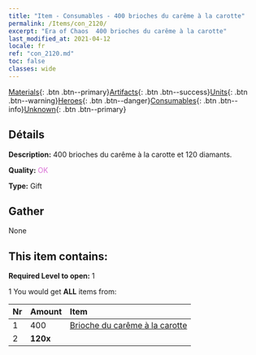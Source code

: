 ```yaml
---
title: "Item - Consumables - 400 brioches du carême à la carotte"
permalink: /Items/con_2120/
excerpt: "Era of Chaos  400 brioches du carême à la carotte"
last_modified_at: 2021-04-12
locale: fr
ref: "con_2120.md"
toc: false
classes: wide
---
```

 [Materials](/fr/Items/){: .btn .btn--primary}[Artifacts](/fr/Items/Artifacts/){: .btn .btn--success}[Units](/fr/Items/Units/){: .btn .btn--warning}[Heroes](/fr/Items/Heroes/){: .btn .btn--danger}[Consumables](/fr/Items/Consumables/){: .btn .btn--info}[Unknown](/fr/Items/Unknown/){: .btn .btn--primary}

## Détails
 **Description:** 400 brioches du carême à la carotte et 120 diamants.

 **Quality:** <span style="color: #DA70D6">OK</span>

 **Type:** Gift

## Gather

  None

## This item contains:

 **Required Level to open:** 1

 1 You would get **ALL** items  from:

  | Nr | Amount |     Item    |
  |:---|:-------|:------------|
  | 1 | 400 | [Brioche du carême à la carotte](/fr/Items/con_2119/) | 
  | 2 |  **120x** | <i class="fas fa-gem"/> |  | 
